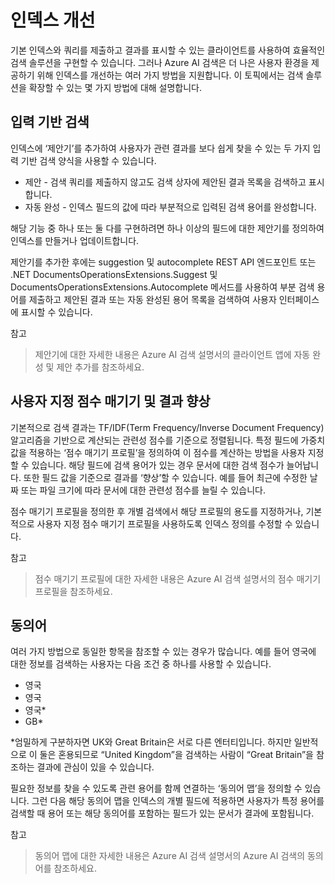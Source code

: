 # 인덱스 개선

기본 인덱스와 쿼리를 제출하고 결과를 표시할 수 있는 클라이언트를 사용하여 효율적인 검색 솔루션을 구현할 수 있습니다. 그러나 Azure AI 검색은 더 나은 사용자 환경을 제공하기 위해 인덱스를 개선하는 여러 가지 방법을 지원합니다. 이 토픽에서는 검색 솔루션을 확장할 수 있는 몇 가지 방법에 대해 설명합니다.

## 입력 기반 검색
인덱스에 ‘제안기’를 추가하여 사용자가 관련 결과를 보다 쉽게 찾을 수 있는 두 가지 입력 기반 검색 양식을 사용할 수 있습니다.

- 제안 - 검색 쿼리를 제출하지 않고도 검색 상자에 제안된 결과 목록을 검색하고 표시합니다.
- 자동 완성 - 인덱스 필드의 값에 따라 부분적으로 입력된 검색 용어를 완성합니다. 

해당 기능 중 하나 또는 둘 다를 구현하려면 하나 이상의 필드에 대한 제안기를 정의하여 인덱스를 만들거나 업데이트합니다.

제안기를 추가한 후에는 suggestion 및 autocomplete REST API 엔드포인트 또는 .NET DocumentsOperationsExtensions.Suggest 및 DocumentsOperationsExtensions.Autocomplete 메서드를 사용하여 부분 검색 용어를 제출하고 제안된 결과 또는 자동 완성된 용어 목록을 검색하여 사용자 인터페이스에 표시할 수 있습니다.

참고

> 제안기에 대한 자세한 내용은 Azure AI 검색 설명서의 클라이언트 앱에 자동 완성 및 제안 추가를 참조하세요.

## 사용자 지정 점수 매기기 및 결과 향상
기본적으로 검색 결과는 TF/IDF(Term Frequency/Inverse Document Frequency) 알고리즘을 기반으로 계산되는 관련성 점수를 기준으로 정렬됩니다. 특정 필드에 가중치 값을 적용하는 ‘점수 매기기 프로필’을 정의하여 이 점수를 계산하는 방법을 사용자 지정할 수 있습니다. 해당 필드에 검색 용어가 있는 경우 문서에 대한 검색 점수가 늘어납니다. 또한 필드 값을 기준으로 결과를 ‘향상’할 수 있습니다. 예를 들어 최근에 수정한 날짜 또는 파일 크기에 따라 문서에 대한 관련성 점수를 늘릴 수 있습니다.

점수 매기기 프로필을 정의한 후 개별 검색에서 해당 프로필의 용도를 지정하거나, 기본적으로 사용자 지정 점수 매기기 프로필을 사용하도록 인덱스 정의를 수정할 수 있습니다.

 참고

> 점수 매기기 프로필에 대한 자세한 내용은 Azure AI 검색 설명서의 점수 매기기 프로필을 참조하세요.

## 동의어
여러 가지 방법으로 동일한 항목을 참조할 수 있는 경우가 많습니다. 예를 들어 영국에 대한 정보를 검색하는 사용자는 다음 조건 중 하나를 사용할 수 있습니다.

- 영국
- 영국
- 영국*
- GB*

*엄밀하게 구분하자면 UK와 Great Britain은 서로 다른 엔터티입니다. 하지만 일반적으로 이 둘은 혼용되므로 “United Kingdom”을 검색하는 사람이 “Great Britain”을 참조하는 결과에 관심이 있을 수 있습니다.

필요한 정보를 찾을 수 있도록 관련 용어를 함께 연결하는 ‘동의어 맵’을 정의할 수 있습니다. 그런 다음 해당 동의어 맵을 인덱스의 개별 필드에 적용하면 사용자가 특정 용어를 검색할 때 용어 또는 해당 동의어를 포함하는 필드가 있는 문서가 결과에 포함됩니다.

 참고

> 동의어 맵에 대한 자세한 내용은 Azure AI 검색 설명서의 Azure AI 검색의 동의어를 참조하세요.